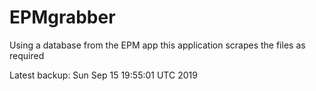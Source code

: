 # EPMgrabber
Using a database from the EPM app this application scrapes the files as required


Latest backup: Sun Sep 15 19:55:01 UTC 2019
